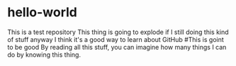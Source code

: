 # hello-world
This is a test repository
This thing is going to explode if I still doing this kind of stuff
anyway I think it's a good way to learn about GitHub
#This is goint to be good
By reading all this stuff, you can imagine how many things I can do by
knowing this thing.

